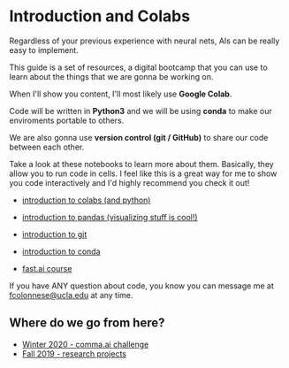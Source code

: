 


# Introduction and Colabs

Regardless of your previous experience with neural nets, AIs can be really easy to implement. 

This guide is a set of resources, a digital bootcamp that you can use to learn about the things that we are gonna be working on. 

When I'll show you content, I'll most likely use **Google Colab**.

Code will be written in **Python3** and we will be using **conda** to make our enviroments portable to others. 

We are also gonna use **version control (git / GitHub)** to share our code between each other. 

Take a look at these notebooks to learn more about them. Basically, they allow you to run code in cells. I feel like this is a great way for me to show you code interactively and I'd highly recommend you check it out!

-  [introduction to colabs (and python)](https://colab.research.google.com/github/tensorflow/examples/blob/master/courses/udacity_intro_to_tensorflow_for_deep_learning/l01c01_introduction_to_colab_and_python.ipynb)

-  [introduction to pandas (visualizing stuff is cool!)](https://colab.research.google.com/notebooks/mlcc/intro_to_pandas.ipynb)
-  [introduction to git](https://product.hubspot.com/blog/git-and-github-tutorial-for-beginners)
-  [introduction to conda](https://docs.conda.io/en/latest/miniconda.html)
-  [fast.ai course](https://course.fast.ai/)

If you have ANY question about code, you know you can message me at [fcolonnese@ucla.edu](fcolonnese@ucla.edu) at any time.

## Where do we go from here?

-  [Winter 2020 - comma.ai challenge](https://mrcolo.github.io/dataresinfo/winter_2020/research_intro)
-  [Fall 2019 - research projects](https://mrcolo.github.io/dataresinfo/fall_2019/research_intro)